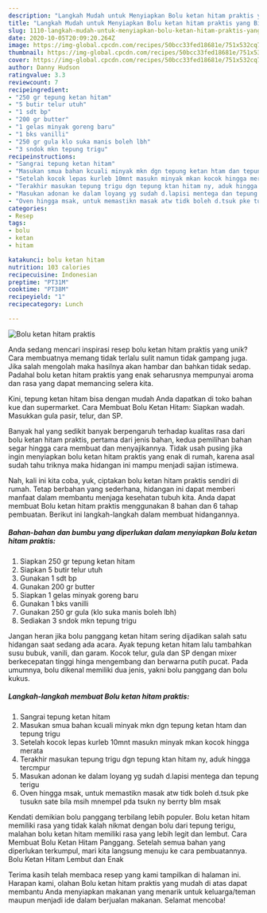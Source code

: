 ```yaml
---
description: "Langkah Mudah untuk Menyiapkan Bolu ketan hitam praktis yang Bikin Ngiler"
title: "Langkah Mudah untuk Menyiapkan Bolu ketan hitam praktis yang Bikin Ngiler"
slug: 1110-langkah-mudah-untuk-menyiapkan-bolu-ketan-hitam-praktis-yang-bikin-ngiler
date: 2020-10-05T20:09:20.264Z
image: https://img-global.cpcdn.com/recipes/50bcc33fed18681e/751x532cq70/bolu-ketan-hitam-praktis-foto-resep-utama.jpg
thumbnail: https://img-global.cpcdn.com/recipes/50bcc33fed18681e/751x532cq70/bolu-ketan-hitam-praktis-foto-resep-utama.jpg
cover: https://img-global.cpcdn.com/recipes/50bcc33fed18681e/751x532cq70/bolu-ketan-hitam-praktis-foto-resep-utama.jpg
author: Danny Hudson
ratingvalue: 3.3
reviewcount: 7
recipeingredient:
- "250 gr tepung ketan hitam"
- "5 butir telur utuh"
- "1 sdt bp"
- "200 gr butter"
- "1 gelas minyak goreng baru"
- "1 bks vanilli"
- "250 gr gula klo suka manis boleh lbh"
- "3 sndok mkn tepung trigu"
recipeinstructions:
- "Sangrai tepung ketan hitam"
- "Masukan smua bahan kcuali minyak mkn dgn tepung ketan htam dan tepung trigu"
- "Setelah kocok lepas kurleb 10mnt masukn minyak mkan kocok hingga merata"
- "Terakhir masukan tepung trigu dgn tepung ktan hitam ny, aduk hingga tercmpur"
- "Masukan adonan ke dalam loyang yg sudah d.lapisi mentega dan tepung terigu"
- "Oven hingga msak, untuk memastikn masak atw tidk boleh d.tsuk pke tusukn sate bila msih mnempel pda tsukn ny berrty blm msak"
categories:
- Resep
tags:
- bolu
- ketan
- hitam

katakunci: bolu ketan hitam 
nutrition: 103 calories
recipecuisine: Indonesian
preptime: "PT31M"
cooktime: "PT38M"
recipeyield: "1"
recipecategory: Lunch

---
```



![Bolu ketan hitam praktis](https://img-global.cpcdn.com/recipes/50bcc33fed18681e/751x532cq70/bolu-ketan-hitam-praktis-foto-resep-utama.jpg)

Anda sedang mencari inspirasi resep bolu ketan hitam praktis yang unik? Cara membuatnya memang tidak terlalu sulit namun tidak gampang juga. Jika salah mengolah maka hasilnya akan hambar dan bahkan tidak sedap. Padahal bolu ketan hitam praktis yang enak seharusnya mempunyai aroma dan rasa yang dapat memancing selera kita.

Kini, tepung ketan hitam bisa dengan mudah Anda dapatkan di toko bahan kue dan supermarket. Cara Membuat Bolu Ketan Hitam: Siapkan wadah. Masukkan gula pasir, telur, dan SP.

Banyak hal yang sedikit banyak berpengaruh terhadap kualitas rasa dari bolu ketan hitam praktis, pertama dari jenis bahan, kedua pemilihan bahan segar hingga cara membuat dan menyajikannya. Tidak usah pusing jika ingin menyiapkan bolu ketan hitam praktis yang enak di rumah, karena asal sudah tahu triknya maka hidangan ini mampu menjadi sajian istimewa.


Nah, kali ini kita coba, yuk, ciptakan bolu ketan hitam praktis sendiri di rumah. Tetap berbahan yang sederhana, hidangan ini dapat memberi manfaat dalam membantu menjaga kesehatan tubuh kita. Anda dapat membuat Bolu ketan hitam praktis menggunakan 8 bahan dan 6 tahap pembuatan. Berikut ini langkah-langkah dalam membuat hidangannya.

<!--inarticleads1-->

##### Bahan-bahan dan bumbu yang diperlukan dalam menyiapkan Bolu ketan hitam praktis:

1. Siapkan 250 gr tepung ketan hitam
1. Siapkan 5 butir telur utuh
1. Gunakan 1 sdt bp
1. Gunakan 200 gr butter
1. Siapkan 1 gelas minyak goreng baru
1. Gunakan 1 bks vanilli
1. Gunakan 250 gr gula (klo suka manis boleh lbh)
1. Sediakan 3 sndok mkn tepung trigu


Jangan heran jika bolu panggang ketan hitam sering dijadikan salah satu hidangan saat sedang ada acara. Ayak tepung ketan hitam lalu tambahkan susu bubuk, vanili, dan garam. Kocok telur, gula dan SP dengan mixer berkecepatan tinggi hinga mengembang dan berwarna putih pucat. Pada umumnya, bolu dikenal memiliki dua jenis, yakni bolu panggang dan bolu kukus. 

<!--inarticleads2-->

##### Langkah-langkah membuat Bolu ketan hitam praktis:

1. Sangrai tepung ketan hitam
1. Masukan smua bahan kcuali minyak mkn dgn tepung ketan htam dan tepung trigu
1. Setelah kocok lepas kurleb 10mnt masukn minyak mkan kocok hingga merata
1. Terakhir masukan tepung trigu dgn tepung ktan hitam ny, aduk hingga tercmpur
1. Masukan adonan ke dalam loyang yg sudah d.lapisi mentega dan tepung terigu
1. Oven hingga msak, untuk memastikn masak atw tidk boleh d.tsuk pke tusukn sate bila msih mnempel pda tsukn ny berrty blm msak


Kendati demikian bolu panggang terbilang lebih populer. Bolu ketan hitam memiliki rasa yang tidak kalah nikmat dengan bolu dari tepung terigu, malahan bolu ketan hitam memiliki rasa yang lebih legit dan lembut. Cara Membuat Bolu Ketan Hitam Panggang. Setelah semua bahan yang diperlukan terkumpul, mari kita langsung menuju ke cara pembuatannya. Bolu Ketan Hitam Lembut dan Enak 

Terima kasih telah membaca resep yang kami tampilkan di halaman ini. Harapan kami, olahan Bolu ketan hitam praktis yang mudah di atas dapat membantu Anda menyiapkan makanan yang menarik untuk keluarga/teman maupun menjadi ide dalam berjualan makanan. Selamat mencoba!
